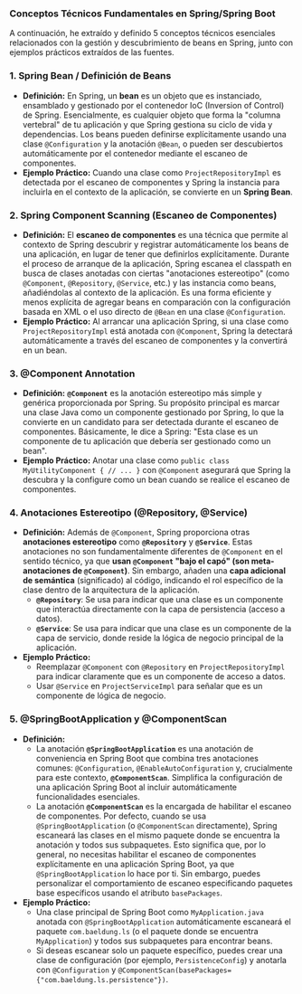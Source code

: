 ### **Conceptos Técnicos Fundamentales en Spring/Spring Boot**

A continuación, he extraído y definido 5 conceptos técnicos esenciales relacionados con la gestión y descubrimiento de beans en Spring, junto con ejemplos prácticos extraídos de las fuentes.

### **1. Spring Bean / Definición de Beans**

- **Definición:** En Spring, un **bean** es un objeto que es instanciado, ensamblado y gestionado por el contenedor IoC (Inversion of Control) de Spring. Esencialmente, es cualquier objeto que forma la "columna vertebral" de tu aplicación y que Spring gestiona su ciclo de vida y dependencias. Los beans pueden definirse explícitamente usando una clase `@Configuration` y la anotación `@Bean`, o pueden ser descubiertos automáticamente por el contenedor mediante el escaneo de componentes.
- **Ejemplo Práctico:** Cuando una clase como `ProjectRepositoryImpl` es detectada por el escaneo de componentes y Spring la instancia para incluirla en el contexto de la aplicación, se convierte en un **Spring Bean**.

### **2. Spring Component Scanning (Escaneo de Componentes)**

- **Definición:** El **escaneo de componentes** es una técnica que permite al contexto de Spring descubrir y registrar automáticamente los beans de una aplicación, en lugar de tener que definirlos explícitamente. Durante el proceso de arranque de la aplicación, Spring escanea el classpath en busca de clases anotadas con ciertas "anotaciones estereotipo" (como `@Component`, `@Repository`, `@Service`, etc.) y las instancia como beans, añadiéndolas al contexto de la aplicación. Es una forma eficiente y menos explícita de agregar beans en comparación con la configuración basada en XML o el uso directo de `@Bean` en una clase `@Configuration`.
- **Ejemplo Práctico:** Al arrancar una aplicación Spring, si una clase como `ProjectRepositoryImpl` está anotada con `@Component`, Spring la detectará automáticamente a través del escaneo de componentes y la convertirá en un bean.

### **3. @Component Annotation**

- **Definición:** **`@Component`** es la anotación estereotipo más simple y genérica proporcionada por Spring. Su propósito principal es marcar una clase Java como un componente gestionado por Spring, lo que la convierte en un candidato para ser detectada durante el escaneo de componentes. Básicamente, le dice a Spring: "Esta clase es un componente de tu aplicación que debería ser gestionado como un bean".
- **Ejemplo Práctico:** Anotar una clase como `public class MyUtilityComponent { // ... }` con `@Component` asegurará que Spring la descubra y la configure como un bean cuando se realice el escaneo de componentes.

### **4. Anotaciones Estereotipo (@Repository, @Service)**

- **Definición:** Además de `@Component`, Spring proporciona otras **anotaciones estereotipo** como **`@Repository`** y **`@Service`**. Estas anotaciones no son fundamentalmente diferentes de `@Component` en el sentido técnico, ya que **usan `@Component` "bajo el capó" (son meta-anotaciones de `@Component`)**. Sin embargo, añaden una **capa adicional de semántica** (significado) al código, indicando el rol específico de la clase dentro de la arquitectura de la aplicación.
    - **`@Repository`**: Se usa para indicar que una clase es un componente que interactúa directamente con la capa de persistencia (acceso a datos).
    - **`@Service`**: Se usa para indicar que una clase es un componente de la capa de servicio, donde reside la lógica de negocio principal de la aplicación.
- **Ejemplo Práctico:**
    - Reemplazar `@Component` con `@Repository` en `ProjectRepositoryImpl` para indicar claramente que es un componente de acceso a datos.
    - Usar `@Service` en `ProjectServiceImpl` para señalar que es un componente de lógica de negocio.

### **5. @SpringBootApplication y @ComponentScan**

- **Definición:**
    - La anotación **`@SpringBootApplication`** es una anotación de conveniencia en Spring Boot que combina tres anotaciones comunes: `@Configuration`, `@EnableAutoConfiguration` y, crucialmente para este contexto, **`@ComponentScan`**. Simplifica la configuración de una aplicación Spring Boot al incluir automáticamente funcionalidades esenciales.
    - La anotación **`@ComponentScan`** es la encargada de habilitar el escaneo de componentes. Por defecto, cuando se usa `@SpringBootApplication` (o `@ComponentScan` directamente), Spring escaneará las clases en el mismo paquete donde se encuentra la anotación y todos sus subpaquetes. Esto significa que, por lo general, no necesitas habilitar el escaneo de componentes explícitamente en una aplicación Spring Boot, ya que `@SpringBootApplication` lo hace por ti. Sin embargo, puedes personalizar el comportamiento de escaneo especificando paquetes base específicos usando el atributo `basePackages`.
- **Ejemplo Práctico:**
    - Una clase principal de Spring Boot como `MyApplication.java` anotada con `@SpringBootApplication` automáticamente escaneará el paquete `com.baeldung.ls` (o el paquete donde se encuentra `MyApplication`) y todos sus subpaquetes para encontrar beans.
    - Si deseas escanear solo un paquete específico, puedes crear una clase de configuración (por ejemplo, `PersistenceConfig`) y anotarla con `@Configuration` y `@ComponentScan(basePackages={"com.baeldung.ls.persistence"})`.